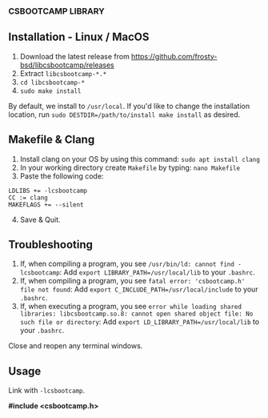 ### CSBOOTCAMP LIBRARY

## Installation - Linux / MacOS

1. Download the latest release from https://github.com/frosty-bsd/libcsbootcamp/releases
1. Extract `libcsbootcamp-*.*`
1. `cd libcsbootcamp-*`
1. `sudo make install`

By default, we install to `/usr/local`. If you'd like to change the installation location, run
`sudo DESTDIR=/path/to/install make install` as desired.

## Makefile & Clang

1. Install clang on your OS by using this command:
`sudo apt install clang`
2. In your working directory create `Makefile` by typing:
`nano Makefile`
3. Paste the following code:
```
LDLIBS += -lcsbootcamp
CC := clang
MAKEFLAGS += --silent
```
4. Save & Quit.

## Troubleshooting
1. If, when compiling a program, you see `/usr/bin/ld: cannot find -lcsbootcamp`:
Add `export LIBRARY_PATH=/usr/local/lib` to your `.bashrc`.
1. If, when compiling a program, you see `fatal error: 'csbootcamp.h' file not found`:
Add `export C_INCLUDE_PATH=/usr/local/include` to your `.bashrc`.
1. If, when executing a program, you see `error while loading shared libraries: libcsbootcamp.so.8: cannot open shared object file: No such file or directory`:
Add `export LD_LIBRARY_PATH=/usr/local/lib` to your `.bashrc`.

Close and reopen any terminal windows.

## Usage

Link with `-lcsbootcamp`.

**#include <csbootcamp.h>**


